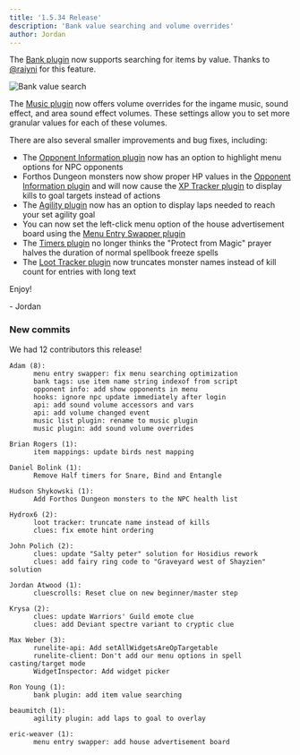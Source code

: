 ```yaml
---
title: '1.5.34 Release'
description: 'Bank value searching and volume overrides'
author: Jordan
---
```


The [Bank plugin](https://github.com/runelite/runelite/wiki/Bank) now supports searching for items
by value. Thanks to [@raiyni](https://github.com/raiyni) for this feature.

![Bank value search](/img/blog/1.5.34-Release/bank-value-search.gif)

The [Music plugin](https://github.com/runelite/runelite/wiki/Music) now offers volume overrides for
the ingame music, sound effect, and area sound effect volumes. These settings allow you to set more
granular values for each of these volumes.

There are also several smaller improvements and bug fixes, including:

- The [Opponent Information plugin](https://github.com/runelite/runelite/wiki/Opponent-Information)
  now has an option to highlight menu options for NPC opponents
- Forthos Dungeon monsters now show proper HP values in the [Opponent Information
  plugin](https://github.com/runelite/runelite/wiki/Opponent-Information) and will now cause the
  [XP Tracker plugin](https://github.com/runelite/runelite/wiki/XP-Tracker) to display kills to
  goal targets instead of actions
- The [Agility plugin](https://github.com/runelite/runelite/wiki/Agility) now has an option to
  display laps needed to reach your set agility goal
- You can now set the left-click menu option of the house advertisement board using the [Menu Entry
  Swapper plugin](https://github.com/runelite/runelite/wiki/Menu-Entry-Swapper)
- The [Timers plugin](https://github.com/runelite/runelite/wiki/Timers) no longer thinks the
  "Protect from Magic" prayer halves the duration of normal spellbook freeze spells
- The [Loot Tracker plugin](https://github.com/runelite/runelite/wiki/Loot-Tracker) now truncates
  monster names instead of kill count for entries with long text

Enjoy!

\- Jordan

### New commits

We had 12 contributors this release!

```
Adam (8):
      menu entry swapper: fix menu searching optimization
      bank tags: use item name string indexof from script
      opponent info: add show opponents in menu
      hooks: ignore npc update immediately after login
      api: add sound volume accessors and vars
      api: add volume changed event
      music list plugin: rename to music plugin
      music plugin: add sound volume overrides

Brian Rogers (1):
      item mappings: update birds nest mapping

Daniel Bolink (1):
      Remove Half timers for Snare, Bind and Entangle

Hudson Shykowski (1):
      Add Forthos Dungeon monsters to the NPC health list

Hydrox6 (2):
      loot tracker: truncate name instead of kills
      clues: fix emote hint ordering

John Polich (2):
      clues: update "Salty peter" solution for Hosidius rework
      clues: add fairy ring code to "Graveyard west of Shayzien" solution

Jordan Atwood (1):
      cluescrolls: Reset clue on new beginner/master step

Krysa (2):
      clues: update Warriors' Guild emote clue
      clues: add Deviant spectre variant to cryptic clue

Max Weber (3):
      runelite-api: Add setAllWidgetsAreOpTargetable
      runelite-client: Don't add our menu options in spell casting/target mode
      WidgetInspector: Add widget picker

Ron Young (1):
      bank plugin: add item value searching

beaumitch (1):
      agility plugin: add laps to goal to overlay

eric-weaver (1):
      menu entry swapper: add house advertisement board
```
